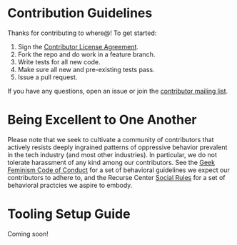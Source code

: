 # Contribution Guidelines

Thanks for contributing to where@!  To get started:

1. Sign the [Contributor License Agreement](https://www.clahub.com/agreements/whereat/whereat-blog).
2. Fork the repo and do work in a feature branch.
3. Write tests for all new code.
4. Make sure all new and pre-existing tests pass.
5. Issue a pull request.

If you have any questions, open an issue or join the [contributor mailing list](https://lists.riseup.net/www/info/whereat-contrib).

# Being Excellent to One Another

Please note that we seek to cultivate a community of contributors that actively resists deeply ingrained patterns of oppressive behavior prevalent in the tech industry (and most other industries). In particular, we do not tolerate harassment of any kind among our contributors. See the [Geek Feminism Code of Conduct](http://geekfeminism.org/about/code-of-conduct/) for a set of behavioral guidelines we expect our contributors to adhere to, and the Recurse Center [Social Rules](https://www.recurse.com/manual#sub-sec-social-rules) for a set of behavioral practcies we aspire to embody.

# Tooling Setup Guide

Coming soon!
